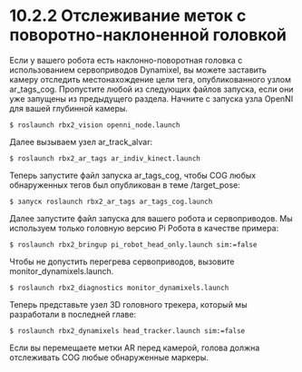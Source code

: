 # 10.2.2 Отслеживание меток с поворотно-наклоненной головкой

Если у вашего робота есть наклонно-поворотная головка с использованием сервоприводов Dynamixel, вы можете заставить камеру отследить местонахождение цели тега, опубликованного узлом ar\_tags\_cog. Пропустите любой из следующих файлов запуска, если они уже запущены из предыдущего раздела. Начните с запуска узла OpenNI для вашей глубинной камеры.

```text
$ roslaunch rbx2_vision openni_node.launch
```

Далее вызываем узел ar\_track\_alvar:

```text
$ roslaunch rbx2_ar_tags ar_indiv_kinect.launch
```

Теперь запустите файл запуска ar\_tags\_cog, чтобы COG любых обнаруженных тегов был опубликован в теме /target\_pose:

```text
$ запуск roslaunch rbx2_ar_tags ar_tags_cog.launch
```

Далее запустите файл запуска для вашего робота и сервоприводов. Мы используем только головную версию Pi Робота в качестве примера:

```text
$ roslaunch rbx2_bringup pi_robot_head_only.launch sim:=false
```

Чтобы не допустить перегрева сервоприводов, вызовите monitor\_dynamixels.launch.

```text
$ roslaunch rbx2_diagnostics monitor_dynamixels.launch
```

Теперь представьте узел 3D головного трекера, который мы разработали в последней главе:

```text
$ roslaunch rbx2_dynamixels head_tracker.launch sim:=false
```

Если вы перемещаете метки AR перед камерой, голова должна отслеживать COG любые обнаруженные маркеры.

